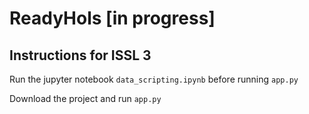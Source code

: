 # ReadyHols [in progress]

## Instructions for ISSL 3
Run the jupyter notebook `data_scripting.ipynb` before running `app.py`

Download the project and run `app.py`